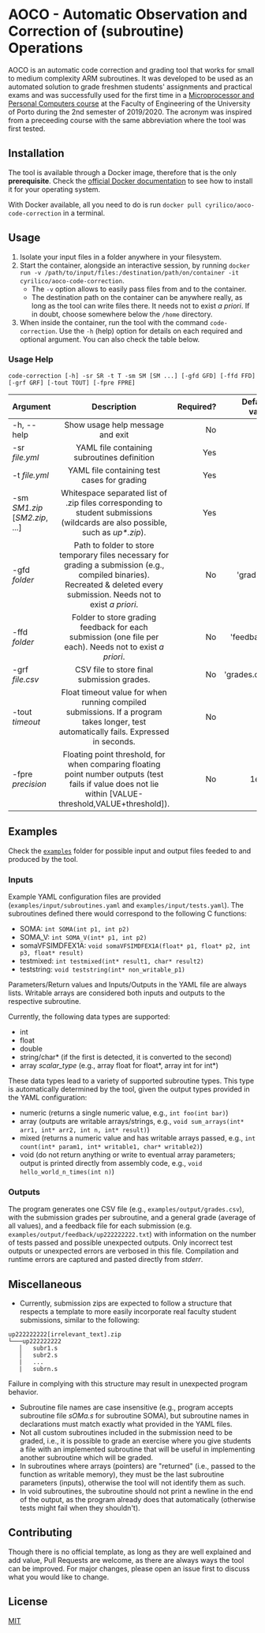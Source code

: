 # AOCO - Automatic Observation and Correction of (subroutine) Operations

AOCO is an automatic code correction and grading tool that works for small to medium complexity ARM subroutines.
It was developed to be used as an automated solution to grade freshmen students' assignments and practical exams and was successfully used for the first time in a [Microprocessor and Personal Computers course](https://sigarra.up.pt/feup/en/UCURR_GERAL.FICHA_UC_VIEW?pv_ocorrencia_id=436431) at the Faculty of Engineering of the University of Porto during the 2nd semester of 2019/2020.
The acronym was inspired from a preceeding course with the same abbreviation where the tool was first tested.

## Installation

The tool is available through a Docker image, therefore that is the only **prerequisite**. Check the [official Docker documentation](https://docs.docker.com/get-docker/) to see how to install it for your operating system.

With Docker available, all you need to do is run `docker pull cyrilico/aoco-code-correction` in a terminal.

## Usage
1. Isolate your input files in a folder anywhere in your filesystem.
2. Start the container, alongside an interactive session, by running `docker run -v /path/to/input/files:/destination/path/on/container -it cyrilico/aoco-code-correction`.
    - The `-v` option allows to easily pass files from and to the container.
    - The destination path on the container can be anywhere really, as long as the tool can write files there. It needs not to exist *a priori*. If in doubt, choose somewhere below the `/home` directory.
3. When inside the container, run the tool with the command `code-correction`. Use the `-h` (help) option for details on each required and optional argument. You can also check the table below.

### Usage Help
`code-correction [-h] -sr SR -t T -sm SM [SM ...] [-gfd GFD] [-ffd FFD] [-grf GRF] [-tout TOUT] [-fpre FPRE]`

| Argument      | Description   | Required?  | Default value
| ------------- |:-------------:| ----------:|-----:|
| -h, --help      | Show usage help message and exit | No | -
| -sr *file.yml*      | YAML file containing subroutines definition      |   Yes | -
| -t *file.yml* | YAML file containing test cases for grading  | Yes | -
| -sm *SM1.zip* [*SM2.zip*, ...] | Whitespace separated list of .zip files corresponding to student submissions (wildcards are also possible, such as *up\*.zip*). | Yes | -
|  -gfd *folder* | Path to folder to store temporary files necessary for grading a submission (e.g., compiled binaries). Recreated & deleted every submission. Needs not to exist *a priori*. | No | 'grading'
|  -ffd *folder* | Folder to store grading feedback for each submission (one file per each). Needs not to exist *a priori*. | No | 'feedback'
|  -grf *file.csv* | CSV file to store final submission grades. | No | 'grades.csv'
| -tout *timeout* | Float timeout value for when running compiled submissions. If a program takes longer, test automatically fails. Expressed in seconds. | No | 2
| -fpre *precision* | Floating point threshold, for when comparing floating point number outputs (test fails if value does not lie within [VALUE-                   threshold,VALUE+threshold]). | No | 1e-6

## Examples
Check the [`examples`](https://github.com/cyrilico/aoco-code-correction/tree/master/examples) folder for possible input and output files feeded to and produced by the tool.

### Inputs
Example YAML configuration files are provided (`examples/input/subroutines.yaml` and `examples/input/tests.yaml`). The subroutines defined there would correspond to the following C functions:
- SOMA: `int SOMA(int p1, int p2)`
- SOMA_V: `int SOMA_V(int* p1, int p2)`
- somaVFSIMDFEX1A: `void somaVFSIMDFEX1A(float* p1, float* p2, int p3, float* result)`
- testmixed: `int testmixed(int* result1, char* result2)`
- teststring: `void teststring(int* non_writable_p1)`

Parameters/Return values and Inputs/Outputs in the YAML file are always lists. Writable arrays are considered both inputs and outputs to the respective subroutine.

Currently, the following data types are supported:
- int
- float
- double
- string/char* (if the first is detected, it is converted to the second)
- array *scalar_type* (e.g., array float for float*, array int for int*) 

These data types lead to a variety of supported subroutine types. This type is automatically determined by the tool, given the output types provided in the YAML configuration:
- numeric (returns a single numeric value, e.g., `int foo(int bar)`)
- array (outputs are writable arrays/strings, e.g., `void sum_arrays(int* arr1, int* arr2, int n, int* result)`)
- mixed (returns a numeric value and has writable arrays passed, e.g., `int count(int* param1, int* writable1, char* writable2)`)
- void (do not return anything or write to eventual array parameters; output is printed directly from assembly code, e.g., `void hello_world_n_times(int n)`)

### Outputs
The program generates one CSV file (e.g., `examples/output/grades.csv`), with the submission grades per subroutine, and a general grade (average of all values), and a feedback file for each submission (e.g. `examples/output/feedback/up222222222.txt`) with information on the number of tests passed and possible unexpected outputs.
Only incorrect test outputs or unexpected errors are verbosed in this file.
Compilation and runtime errors are captured and pasted directly from *stderr*.

## Miscellaneous
- Currently, submission zips are expected to follow a structure that respects a template to more easily incorporate real faculty student submissions, similar to the following:
```
up222222222[irrelevant_text].zip
└───up222222222
   │   subr1.s
   │   subr2.s
   |   ...
   |   subrn.s
```
Failure in complying with this structure may result in unexpected program behavior.

- Subroutine file names are case insensitive (e.g., program accepts subroutine file *sOMa.s* for subroutine SOMA), but subroutine names in declarations must match exactly what provided in the YAML files.
- Not all custom subroutines included in the submission need to be graded, i.e., it is possible to grade an exercise where you give students a file with an implemented subroutine that will be useful in implementing another subroutine which will be graded.
- In subroutines where arrays (pointers) are "returned" (i.e., passed to the function as writable memory), they must be the last subroutine parameters (inputs), otherwise the tool will not identify them as such.
- In void subroutines, the subroutine should not print a newline in the end of the output, as the program already does that automatically (otherwise tests might fail when they shouldn't).

## Contributing
Though there is no official template, as long as they are well explained and add value, Pull Requests are welcome, as there are always ways the tool can be improved. For major changes, please open an issue first to discuss what you would like to change.

## License
[MIT](https://choosealicense.com/licenses/mit/)